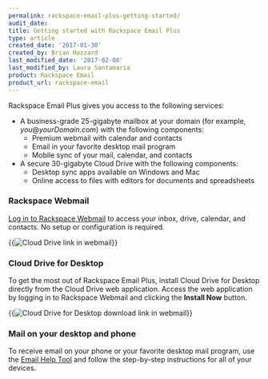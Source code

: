 ```yaml
---
permalink: rackspace-email-plus-getting-started/
audit_date:
title: Getting started with Rackspace Email Plus
type: article
created_date: '2017-01-30'
created_by: Brian Hazzard
last_modified_date: '2017-02-08'
last_modified_by: Laura Santamaria
product: Rackspace Email
product_url: rackspace-email
---
```


Rackspace Email Plus gives you access to the following services:

* A business-grade 25-gigabyte mailbox at your domain (for example,
  *you*@*yourDomain.com*) with the following components:
    * Premium webmail with calendar and contacts
    * Email in your favorite desktop mail program
    * Mobile sync of your mail, calendar, and contacts
* A secure 30-gigabyte Cloud Drive with the following components:
    * Desktop sync apps available on Windows and Mac
    * Online access to files with editors for documents and spreadsheets

### Rackspace Webmail

[Log in to Rackspace Webmail](https://apps.rackspace.com/) to access your inbox,
drive, calendar, and contacts. No setup or configuration is required.

{{<image alt="Cloud Drive link in webmail" src="screenshot_01.png" title="Cloud Drive link in webmail">}}

### Cloud Drive for Desktop

To get the most out of Rackspace Email Plus, install Cloud Drive for Desktop
directly from the Cloud Drive web application. Access the web application by
logging in to Rackspace Webmail and clicking the **Install Now** button.

{{<image alt="Cloud Drive for Desktop download link in webmail" src="screenshot_02.png" title="Cloud Drive for Desktop download link in webmail">}}

### Mail on your desktop and phone
To receive email on your phone or your favorite desktop mail program, use the
[Email Help Tool](https://emailhelp.rackspace.com/) and follow the step-by-step
instructions for all of your devices.

